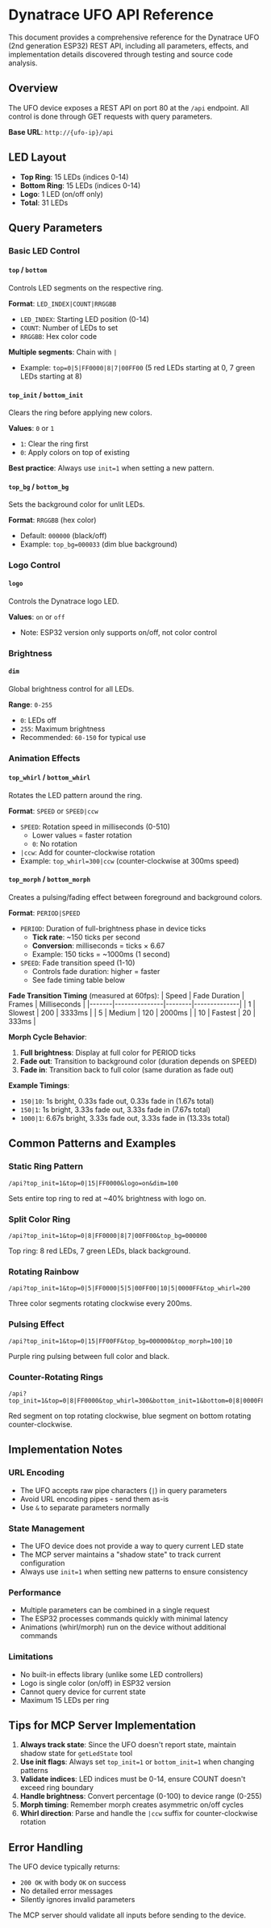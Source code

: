 # Dynatrace UFO API Reference

This document provides a comprehensive reference for the Dynatrace UFO (2nd generation ESP32) REST API, including all parameters, effects, and implementation details discovered through testing and source code analysis.

## Overview

The UFO device exposes a REST API on port 80 at the `/api` endpoint. All control is done through GET requests with query parameters.

**Base URL**: `http://{ufo-ip}/api`

## LED Layout

- **Top Ring**: 15 LEDs (indices 0-14)
- **Bottom Ring**: 15 LEDs (indices 0-14)
- **Logo**: 1 LED (on/off only)
- **Total**: 31 LEDs

## Query Parameters

### Basic LED Control

#### `top` / `bottom`
Controls LED segments on the respective ring.

**Format**: `LED_INDEX|COUNT|RRGGBB`
- `LED_INDEX`: Starting LED position (0-14)
- `COUNT`: Number of LEDs to set
- `RRGGBB`: Hex color code

**Multiple segments**: Chain with `|`
- Example: `top=0|5|FF0000|8|7|00FF00` (5 red LEDs starting at 0, 7 green LEDs starting at 8)

#### `top_init` / `bottom_init`
Clears the ring before applying new colors.

**Values**: `0` or `1`
- `1`: Clear the ring first
- `0`: Apply colors on top of existing

**Best practice**: Always use `init=1` when setting a new pattern.

#### `top_bg` / `bottom_bg`
Sets the background color for unlit LEDs.

**Format**: `RRGGBB` (hex color)
- Default: `000000` (black/off)
- Example: `top_bg=000033` (dim blue background)

### Logo Control

#### `logo`
Controls the Dynatrace logo LED.

**Values**: `on` or `off`
- Note: ESP32 version only supports on/off, not color control

### Brightness

#### `dim`
Global brightness control for all LEDs.

**Range**: `0-255`
- `0`: LEDs off
- `255`: Maximum brightness
- Recommended: `60-150` for typical use

### Animation Effects

#### `top_whirl` / `bottom_whirl`
Rotates the LED pattern around the ring.

**Format**: `SPEED` or `SPEED|ccw`
- `SPEED`: Rotation speed in milliseconds (0-510)
  - Lower values = faster rotation
  - `0`: No rotation
- `|ccw`: Add for counter-clockwise rotation
- Example: `top_whirl=300|ccw` (counter-clockwise at 300ms speed)

#### `top_morph` / `bottom_morph`
Creates a pulsing/fading effect between foreground and background colors.

**Format**: `PERIOD|SPEED`
- `PERIOD`: Duration of full-brightness phase in device ticks
  - **Tick rate**: ~150 ticks per second
  - **Conversion**: milliseconds = ticks × 6.67
  - Example: 150 ticks = ~1000ms (1 second)
- `SPEED`: Fade transition speed (1-10)
  - Controls fade duration: higher = faster
  - See fade timing table below

**Fade Transition Timing** (measured at 60fps):
| Speed | Fade Duration | Frames | Milliseconds |
|-------|---------------|--------|--------------|
| 1     | Slowest       | 200    | 3333ms       |
| 5     | Medium        | 120    | 2000ms       |
| 10    | Fastest       | 20     | 333ms        |

**Morph Cycle Behavior**:
1. **Full brightness**: Display at full color for PERIOD ticks
2. **Fade out**: Transition to background color (duration depends on SPEED)
3. **Fade in**: Transition back to full color (same duration as fade out)

**Example Timings**:
- `150|10`: 1s bright, 0.33s fade out, 0.33s fade in (1.67s total)
- `150|1`: 1s bright, 3.33s fade out, 3.33s fade in (7.67s total)
- `1000|1`: 6.67s bright, 3.33s fade out, 3.33s fade in (13.33s total)

## Common Patterns and Examples

### Static Ring Pattern
```
/api?top_init=1&top=0|15|FF0000&logo=on&dim=100
```
Sets entire top ring to red at ~40% brightness with logo on.

### Split Color Ring
```
/api?top_init=1&top=0|8|FF0000|8|7|00FF00&top_bg=000000
```
Top ring: 8 red LEDs, 7 green LEDs, black background.

### Rotating Rainbow
```
/api?top_init=1&top=0|5|FF0000|5|5|00FF00|10|5|0000FF&top_whirl=200
```
Three color segments rotating clockwise every 200ms.

### Pulsing Effect
```
/api?top_init=1&top=0|15|FF00FF&top_bg=000000&top_morph=100|10
```
Purple ring pulsing between full color and black.

### Counter-Rotating Rings
```
/api?top_init=1&top=0|8|FF0000&top_whirl=300&bottom_init=1&bottom=0|8|0000FF&bottom_whirl=300|ccw
```
Red segment on top rotating clockwise, blue segment on bottom rotating counter-clockwise.

## Implementation Notes

### URL Encoding
- The UFO accepts raw pipe characters (`|`) in query parameters
- Avoid URL encoding pipes - send them as-is
- Use `&` to separate parameters normally

### State Management
- The UFO device does not provide a way to query current LED state
- The MCP server maintains a "shadow state" to track current configuration
- Always use `init=1` when setting new patterns to ensure consistency

### Performance
- Multiple parameters can be combined in a single request
- The ESP32 processes commands quickly with minimal latency
- Animations (whirl/morph) run on the device without additional commands

### Limitations
- No built-in effects library (unlike some LED controllers)
- Logo is single color (on/off) in ESP32 version
- Cannot query device for current state
- Maximum 15 LEDs per ring

## Tips for MCP Server Implementation

1. **Always track state**: Since the UFO doesn't report state, maintain shadow state for `getLedState` tool
2. **Use init flags**: Always set `top_init=1` or `bottom_init=1` when changing patterns
3. **Validate indices**: LED indices must be 0-14, ensure COUNT doesn't exceed ring boundary
4. **Handle brightness**: Convert percentage (0-100) to device range (0-255)
5. **Morph timing**: Remember morph creates asymmetric on/off cycles
6. **Whirl direction**: Parse and handle the `|ccw` suffix for counter-clockwise rotation

## Error Handling

The UFO device typically returns:
- `200 OK` with body `OK` on success
- No detailed error messages
- Silently ignores invalid parameters

The MCP server should validate all inputs before sending to the device.
